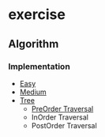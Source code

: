 # exercise
## Algorithm
### Implementation
- <a href="https://github.com/roat167/exercise/tree/master/src/algo/implementation/easy"> Easy </a>
- <a href="https://github.com/roat167/exercise/tree/master/src/algo/implementation/medium"> Medium </a>
- <a href="https://github.com/roat167/exercise/tree/master/src/algo/implementation/tree"> Tree </a>
  - <a href="https://github.com/roat167/exercise/tree/master/src/algo/implementation/tree/PreOrder"> PreOrder Traversal </a>
  - InOrder Traversal
  - PostOrder Traversal
